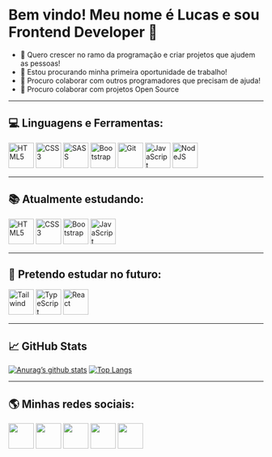 <h1>Bem vindo! Meu nome é Lucas e sou Frontend Developer 👋</h1>
<ul>
  <li>🌱 Quero crescer no ramo da programação e criar projetos que ajudem as pessoas!</li>
  <li>👷 Estou procurando minha primeira oportunidade de trabalho!</li>
  <li>👯 Procuro colaborar com outros programadores que precisam de ajuda!</li>
  <li>🔨 Procuro colaborar com projetos Open Source</li>
</ul>

<hr>

<h2>💻 Linguagens e Ferramentas:</h2>
<div>
  <img width='50' height='50' src='https://cdn-icons-png.flaticon.com/512/5968/5968267.png' alt='HTML5'>
  <img width='50' height='50' src='https://cdn-icons-png.flaticon.com/512/5968/5968242.png' alt='CSS3'>
  <img width='50' height='50' src='https://sass-lang.com/assets/img/logos/logo-b6e1ef6e.svg' alt='SASS'>
  <img width='50' height='50' src='https://cdn-icons-png.flaticon.com/512/5968/5968672.png' alt='Bootstrap'>
  <img width='50' height='50' src='https://git-scm.com/images/logos/downloads/Git-Icon-1788C.png' alt='Git'>
  <img width='50' height='50' src='https://cdn-icons-png.flaticon.com/512/5968/5968292.png' alt='JavaScript'>
  <img width='50' height='50' src='https://cdn-icons-png.flaticon.com/512/5968/5968322.png' alt='NodeJS'>
</div>

<hr>

<h2>📚 Atualmente estudando:</h2>
<div>
  <img width='50' height='50' src='https://cdn-icons-png.flaticon.com/512/5968/5968267.png' alt='HTML5'>
  <img width='50' height='50' src='https://cdn-icons-png.flaticon.com/512/5968/5968242.png' alt='CSS3'>
  <img width='50' height='50' src='https://cdn-icons-png.flaticon.com/512/5968/5968672.png' alt='Bootstrap'>
  <img width='50' height='50' src='https://cdn-icons-png.flaticon.com/512/5968/5968292.png' alt='JavaScript'>
</div>

<hr>

<h2>🎒 Pretendo estudar no futuro:</h2>
<div>
  <img width='50' height='50' src='https://cdn.icon-icons.com/icons2/2107/PNG/512/file_type_tailwind_icon_130128.png' alt='Tailwind'>
  <img width='50' height='50' src='https://cdn-icons-png.flaticon.com/512/5968/5968381.png' alt='TypeScript'>
  <img width='50' height='50' src='https://cdn-icons-png.flaticon.com/512/1126/1126012.png' alt='React'>
</div>

<hr>

<h2>📈 GitHub Stats</h2>

[![Anurag’s github stats](https://github-readme-stats.vercel.app/api?username=lucas1337dev&theme=dracula)](https://github.com/lucas1337dev)
[![Top Langs](https://github-readme-stats.vercel.app/api/top-langs/?username=lucas1337dev&theme=dracula&layout=compact)](https://github.com/lucas1337dev)

<hr>

<h2>🌎 Minhas redes sociais:</h2>
<div>
  <a href='https://www.linkedin.com/in/lucas-barbosa-b49953231/' target='_blank'><img width='50' height='50' src='https://cdn-icons-png.flaticon.com/512/3536/3536505.png'></a> <!-- Linkedin -->
  <a href='https://github.com/lucas1337dev' target='_blank'><img width='50' height='50' src='https://cdn-icons-png.flaticon.com/512/3291/3291667.png'></a> <!-- GitHub -->
  <a href='#' target='_blank'><img width='50' height='50' src='https://cdn-icons-png.flaticon.com/512/3536/3536424.png'></a> <!-- Twitter -->
  <a href='#' target='_blank'><img width='50' height='50' src='https://cdn-icons-png.flaticon.com/512/2111/2111463.png'></a> <!-- Instagram -->
  <a href='#' target='_blank'><img width='50' height='50' src='https://cdn-icons-png.flaticon.com/512/124/124015.png'></a> <!-- Youtube -->
</div>

